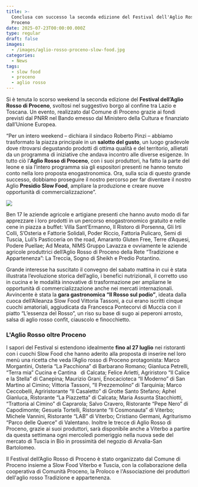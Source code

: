 ```yaml
---
title: >-
  Conclusa con successo la seconda edizione del Festival dell'Aglio Rosso di
  Proceno
date: 2025-07-23T00:00:00.000Z
type: regular
draft: false
images:
  - /images/aglio-rosso-proceno-slow-food.jpg
categories:
  - News
tags:
  - slow food
  - proceno
  - aglio rosso
---
```


Si è tenuta lo scorso weekend la seconda edizione del **Festival dell’Aglio Rosso di Proceno**, svoltosi nel suggestivo borgo al confine tra Lazio e Toscana. Un evento, realizzato dal Comune di Proceno grazie ai fondi previsti dal PNRR nel Bando emesso dal Ministero della Cultura e finanziato dall’Unione Europea.

“Per un intero weekend – dichiara il sindaco Roberto Pinzi – abbiamo trasformato la piazza principale in un **salotto del gusto**, un luogo gradevole dove ritrovarsi degustando prodotti di ottima qualità e del territorio, allietati da un programma di iniziative che andava incontro alle diverse esigenze. In tutto ciò l’**Aglio Rosso di Proceno**, con i suoi produttori, ha fatto la parte del leone e sia l’intero programma sia gli espositori presenti ne hanno tenuto conto nella loro proposta enogastronomica. Ora, sulla scia di questo grande successo, dobbiamo proseguire il nostro percorso per far diventare il nostro Aglio **Presidio Slow Food**, ampliare la produzione e creare nuove opportunità di commercializzazione”.

![](/images/aglio-rosso-proceno.jpg)

Ben 17 le aziende agricole e artigiane presenti che hanno avuto modo di far apprezzare i loro prodotti in un percorso enogastronomico gratuito e nelle cene in piazza a buffet: Villa Sant’Ermanno, Il Ristoro di Porsenna, Gli Irti Colli, S’Osteria e Fattorie Solidali, Poder Riccio, Fattoria Pulicaro, Semi di Tuscia, Luli’s Pasticceria on the road, Amaranto Gluten Free, Terre d’Aquesi, Podere Puellae; Ad Meata, NIMS Gruppo Lavazza e ovviamente le aziende agricole produttrici dell’Aglio Rosso di Proceno della Rete “Tradizione e Appartenenza”: La Treccia, Sogno di Sheikh e Predio Potantino.

Grande interesse ha suscitato il convegno del sabato mattina in cui è stata illustrata l’evoluzione storica dell’aglio, i benefici nutrizionali, il corretto uso in cucina e le modalità innovative di trasformazione per ampliarne le opportunità di commercializzazione anche nei mercati internazionali. Avvincente è stata la **gara gastronomica “Il Rosso sul podio”**, ideata dalla cuoca dell’Alleanza Slow Food Vittoria Tassoni, a cui erano iscritti cinque cuochi amatoriali, aggiudicata da Francesca Pontecorvi di Muccia con il piatto “L’essenza del Rosso”, un riso su base di sugo ai peperoni arrosto, salsa di aglio rosso confit, ciauscolo e finocchietto.

### L'Aglio Rosso oltre Proceno

I sapori del Festival si estendono idealmente **fino al 27 luglio** nei ristoranti con i cuochi Slow Food che hanno aderito alla proposta di inserire nel loro menù una ricetta che veda l’Aglio rosso di Proceno protagonista: Marco Morgantini, Osteria “La Pacchiona” di Barbarano Romano; Gianluca Petrelli, “Terra mia” Cucina e Cantina   di Calcata; Felice Arletti, Agriristoro “Il Calice e la Stella” di Canepina; Maurizio Grani, Enocacioteca “Il Moderno” di San Martino al Cimino; Vittoria Tassoni, “Il Prezzemolino” di Tarquinia; Marco Ceccobelli, Agriristorante “Il Casaletto” di Grotte Santo Stefano; Aphel Gianluca, Ristorante “La Piazzetta” di Calcata; Maria Assunta Stacchiotti, “Trattoria al Cimino” di Caprarola; Salvo Cravero, Ristorante “Pepe Nero” di Capodimonte; Gesuela Tortelli, Ristorante “Il Cosmonauta” di Viterbo; Michele Vannini, Ristorante “LAB” di Viterbo; Cristiano Germani, Agriturismo “Parco delle Querce” di Valentano. Inoltre le trecce di Aglio Rosso di Proceno, grazie ai suoi produttori, sarà disponibile anche a Viterbo a partire da questa settimana ogni mercoledì pomeriggio nella nuova sede del mercato di Tuscia in Bio in prossimità del negozio di Arvalia-San Bartolomeo.

Il Festival dell’Aglio Rosso di Proceno è stato organizzato dal Comune di Proceno insieme a Slow Food Viterbo e Tuscia, con la collaborazione della cooperativa di Comunità Proceno, la Proloco e l'Associazione dei produttori dell'aglio rosso Tradizione e appartenenza.
